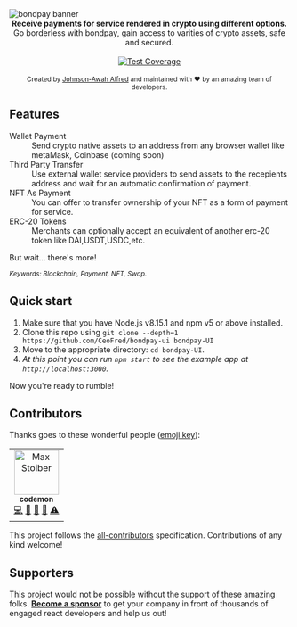<img src="https://github.com/CeoFred/bondpay-ui/blob/main/demo.png" alt="bondpay banner" align="center" />

<br />

<div align="center"><strong>Receive payments for service rendered in crypto using different options.</strong></div>
<div align="center">Go borderless with bondpay, gain access to varities of crypto assets, safe and secured.</div>

<br />

<div align="center">
 
  <!-- Test Coverage -->
  <a href="https://coveralls.io/r/react-boilerplate/react-boilerplate">
    <img src="https://coveralls.io/repos/github/react-boilerplate/react-boilerplate/badge.svg" alt="Test Coverage" />
  </a>
</a>

</div>
<div align="center">
    <!-- Backers -->
  
</div>

<br />

<div align="center">
  <sub>Created by <a href="https://twitter.com/codemon_">Johnson-Awah Alfred</a> and maintained with ❤️ by an amazing team of developers.</sub>
</div>

## Features

<dl>
  <dt>Wallet Payment</dt>
  <dd>Send crypto native assets to an address from any browser wallet like metaMask, Coinbase (coming soon) </dd>

  <dt>Third Party Transfer</dt>
  <dd>Use external wallet service providers to send assets to the recepients address and wait for an automatic confirmation of payment.
  </dd>

   <dt>NFT As Payment</dt>
  <dd>You can offer to transfer ownership of your NFT as a form of payment for service.
  </dd>

  <dt>ERC-20 Tokens</dt>
  <dd>Merchants can optionally accept an equivalent of another erc-20 token like DAI,USDT,USDC,etc.
  </dd>


</dl>

But wait... there's more!


<sub><i>Keywords: Blockchain, Payment, NFT, Swap.</i></sub>

## Quick start

1.  Make sure that you have Node.js v8.15.1 and npm v5 or above installed.
2.  Clone this repo using `git clone --depth=1 https://github.com/CeoFred/bondpay-ui bondpay-UI`
3.  Move to the appropriate directory: `cd bondpay-UI`.<br />
4.  _At this point you can run `npm start` to see the example app at `http://localhost:3000`._

Now you're ready to rumble!


## Contributors

Thanks goes to these wonderful people ([emoji key](https://allcontributors.org/docs/en/emoji-key)):

<!-- ALL-CONTRIBUTORS-LIST:START - Do not remove or modify this section -->
<!-- prettier-ignore -->
<table><tr>

<td align="center"><a href="https://codemon.me"><img src="https://avatars.githubusercontent.com/u/32965534?s=400&u=245ed1ae75d4aff453940d096dd8a49fc3a80db6&v=4" width="80px;" alt="Max Stoiber"/><br /><sub><b>codemon</b></sub></a><br /><a href="https://github.com/CeoFred/bondpay-ui/commits?author=CeoFred" title="Code">💻</a> <a href="https://github.com/CeoFred/bondpay-ui/commits?author=CeoFred" title="Documentation">📖</a> <a href="#ideas-CeoFred" title="Ideas, Planning, & Feedback">🤔</a> <a href="#review-CeoFred" title="Reviewed Pull Requests">👀</a> <a href="https://github.com/CeoFred/bondpay-ui/commits?author=CeoFred" title="Tests">⚠️</a></td></tr></table>

<!-- ALL-CONTRIBUTORS-LIST:END -->

This project follows the [all-contributors](https://github.com/all-contributors/all-contributors) specification. Contributions of any kind welcome!


## Supporters

This project would not be possible without the support of these amazing folks. [**Become a sponsor**](https://opencollective.com/bondpay) to get your company in front of thousands of engaged react developers and help us out!
